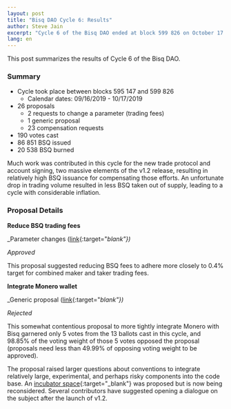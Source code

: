 ```yaml
---
layout: post
title: "Bisq DAO Cycle 6: Results"
author: Steve Jain
excerpt: "Cycle 6 of the Bisq DAO ended at block 599 826 on October 17 2019. This post covers its results. <br><br>"
lang: en
---
```


This post summarizes the results of Cycle 6 of the Bisq DAO.

### Summary

* Cycle took place between blocks 595 147 and 599 826
  * Calendar dates: 09/16/2019 - 10/17/2019
* 26 proposals
  * 2 requests to change a parameter (trading fees)
  * 1 generic proposal
  * 23 compensation requests
* 190 votes cast
* 86 851 BSQ issued
* 20 538 BSQ burned

Much work was contributed in this cycle for the new trade protocol and account signing, two massive elements of the v1.2 release, resulting in relatively high BSQ issuance for compensating those efforts. An unfortunate drop in trading volume resulted in less BSQ taken out of supply, leading to a cycle with considerable inflation.

### Proposal Details

**Reduce BSQ trading fees**

_Parameter changes ([link](https://github.com/bisq-network/proposals/issues/126){:target="_blank"})_

_Approved_

This proposal suggested reducing BSQ fees to adhere more closely to 0.4% target for combined maker and taker trading fees.

**Integrate Monero wallet**

_Generic proposal ([link](https://github.com/bisq-network/proposals/issues/110){:target="_blank"})_

_Rejected_

This somewhat contentious proposal to more tightly integrate Monero with Bisq garnered only 5 votes from the 13 ballots cast in this cycle, and 98.85% of the voting weight of those 5 votes opposed the proposal (proposals need less than 49.99% of opposing voting weight to be approved).

The proposal raised larger questions about conventions to integrate relatively large, experimental, and perhaps risky components into the code base. An [incubator space](https://github.com/bisq-network/proposals/issues/122){:target="_blank"} was proposed but is now being reconsidered. Several contributors have suggested opening a dialogue on the subject after the launch of v1.2.
